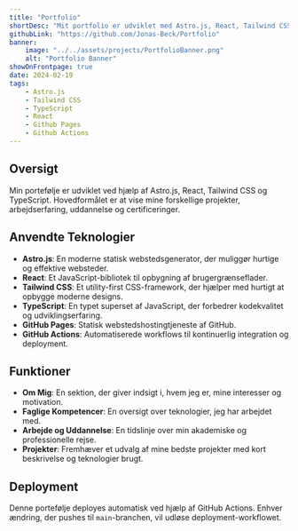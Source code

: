 ```yaml
---
title: "Portfolio"
shortDesc: "Mit portfolio er udviklet med Astro.js, React, Tailwind CSS og TypeScript med det formål at præsentere mine øvrige projekter, arbejdserfaring, uddannelse og certificeringer."
githubLink: "https://github.com/Jonas-Beck/Portfolio"
banner:
    image: "../../assets/projects/PortfolioBanner.png"
    alt: "Portfolio Banner"
showOnFrontpage: true
date: 2024-02-19
tags:
    - Astro.js
    - Tailwind CSS
    - TypeScript
    - React
    - Github Pages
    - Github Actions
---
```


## Oversigt

Min portefølje er udviklet ved hjælp af Astro.js, React, Tailwind CSS og TypeScript. Hovedformålet er at vise mine forskellige projekter, arbejdserfaring, uddannelse og certificeringer.

## Anvendte Teknologier

-   **Astro.js**: En moderne statisk webstedsgenerator, der muliggør hurtige og effektive websteder.
-   **React**: Et JavaScript-bibliotek til opbygning af brugergrænseflader.
-   **Tailwind CSS**: Et utility-first CSS-framework, der hjælper med hurtigt at opbygge moderne designs.
-   **TypeScript**: En typet superset af JavaScript, der forbedrer kodekvalitet og udviklingserfaring.
-   **GitHub Pages**: Statisk webstedshostingtjeneste af GitHub.
-   **GitHub Actions**: Automatiserede workflows til kontinuerlig integration og deployment.

## Funktioner

-   **Om Mig**: En sektion, der giver indsigt i, hvem jeg er, mine interesser og motivation.
-   **Faglige Kompetencer**: En oversigt over teknologier, jeg har arbejdet med.
-   **Arbejde og Uddannelse**: En tidslinje over min akademiske og professionelle rejse.
-   **Projekter**: Fremhæver et udvalg af mine bedste projekter med kort beskrivelse og teknologier brugt.

## Deployment

Denne portefølje deployes automatisk ved hjælp af GitHub Actions. Enhver ændring, der pushes til `main`-branchen, vil udløse deployment-workflowet.
